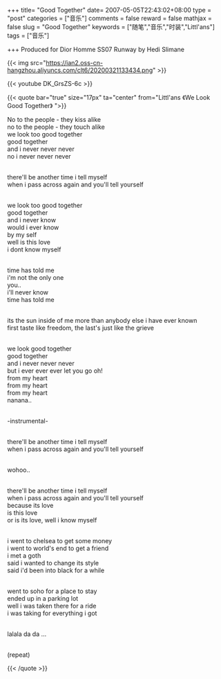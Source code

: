 +++
title= "Good Together"
date= 2007-05-05T22:43:02+08:00
type = "post"
categories = ["音乐"]
comments = false
reward = false
mathjax = false
slug = "Good Together"
keywords = ["随笔","音乐","时装","Littl'ans"]
tags = ["音乐"]

+++
Produced for Dior Homme SS07 Runway by Hedi Slimane

{{< img src="https://ian2.oss-cn-hangzhou.aliyuncs.com/clt6/20200321133434.png" >}}

<!--more-->

{{< youtube  DK_GrsZS-6c >}}

{{< quote bar="true" size="17px"  ta="center" from="Littl'ans 《We Look Good Together》 ">}}

No to the people - they kiss alike<br>
no to the people - they touch alike<br>
we look too good together<br>
good together<br>
and i never never never<br>
no i never never never<br><br>

there'll be another time i tell myself<br>
when i pass across again and you'll tell yourself<br><br>

we look too good together<br>
good together<br>
and i never know<br>
would i ever know<br>
by my self<br>
well is this love<br>
i dont know myself<br><br>

time has told me<br>
i'm not the only one<br>
you..<br>
i'll never know<br>
time has told me<br><br>

its the sun inside of me more than anybody else i have ever known<br>
first taste like freedom, the last's just like the grieve<br><br>

we look good together<br>
good together<br>
and i never never never<br>
but i ever ever ever let you go oh!<br>
from my heart<br>
from my heart<br>
from my heart<br>
nanana..<br><br>

-instrumental-<br><br>

there'll be another time i tell myself<br>
when i pass across again and you'll tell yourself<br><br>

wohoo..<br><br>

there'll be another time i tell myself<br>
when i pass across again and you'll tell yourself<br>
because its love<br>
is this love<br>
or is its love, well i know myself<br><br>

i went to chelsea to get some money<br>
i went to world's end to get a friend<br>
i met a goth<br>
said i wanted to change its style<br>
said i'd been into black for a while<br><br>

went to soho for a place to stay<br>
ended up in a parking lot<br>
well i was taken there for a ride<br>
i was taking for everything i got<br><br>

lalala da da ...<br><br>

(repeat)<br>

{{< /quote >}}

